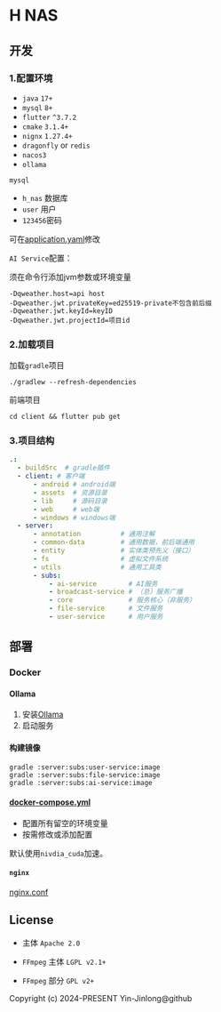 # H NAS

## 开发

### 1.配置环境

- `java` `17+`
- `mysql` `8+`
- `flutter` `^3.7.2`
- `cmake` `3.1.4+`
- `nignx` `1.27.4+`
- `dragonfly` or  `redis`
- `nacos3`
- `ollama`

`mysql`

- `h_nas` 数据库
- `user` 用户
- `123456`密码

可在[application.yaml](server/subs/core/src/main/resources/application.yml)修改

`AI Service`配置：

须在命令行添加jvm参数或环境变量

```text
-Dqweather.host=api host
-Dqweather.jwt.privateKey=ed25519-private不包含前后缀
-Dqweather.jwt.keyId=keyID
-Dqweather.jwt.projectId=项目id
```

### 2.加载项目

加载`gradle`项目

```shell
./gradlew --refresh-dependencies
```

前端项目

```shell
cd client && flutter pub get
```

### 3.项目结构

```yaml
.:
  - buildSrc  # gradle插件
  - client: # 客户端
      - android # android端
      - assets  # 资源目录
      - lib     # 源码目录
      - web     # web端
      - windows # windows端
  - server:
      - annotation          # 通用注解
      - common-data         # 通用数据，前后端通用
      - entity              # 实体类预先义（接口）
      - fs                  # 虚拟文件系统
      - utils               # 通用工具类
      - subs:
          - ai-service        # AI服务
          - broadcast-service # （总）服务广播
          - core              # 服务核心（非服务）
          - file-service      # 文件服务
          - user-service      # 用户服务
```

## 部署

### Docker

#### Ollama

1. 安装[Ollama](https://ollama.com/download)
2. 启动服务

#### 构建镜像

```shell
gradle :server:subs:user-service:image
gradle :server:subs:file-service:image
gradle :server:subs:ai-service:image
```

#### [docker-compose.yml](server/docker-compose.yml)

- 配置所有留空的环境变量
- 按需修改或添加配置

默认使用`nivdia_cuda`加速。

#### `nginx`

[nginx.conf](server/nginx.conf)

## License

- 主体 `Apache 2.0`

- `FFmpeg` 主体 `LGPL v2.1+`

- `FFmpeg` 部分 `GPL v2+`

Copyright (c) 2024-PRESENT Yin-Jinlong@github
